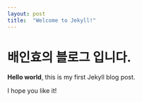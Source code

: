 ```yaml
---
layout: post
title:  "Welcome to Jekyll!"
---
```


# 배인효의 블로그 입니다.

**Hello world**, this is my first Jekyll blog post.

I hope you like it!
